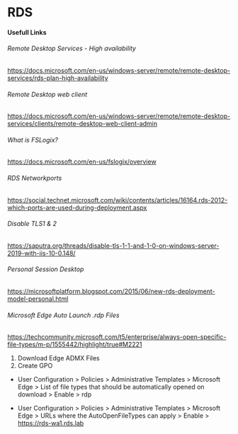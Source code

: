 # RDS
#### Usefull Links
###### Remote Desktop Services - High availability
https://docs.microsoft.com/en-us/windows-server/remote/remote-desktop-services/rds-plan-high-availability

###### Remote Desktop web client
https://docs.microsoft.com/en-us/windows-server/remote/remote-desktop-services/clients/remote-desktop-web-client-admin

###### What is FSLogix?
https://docs.microsoft.com/en-us/fslogix/overview

###### RDS Networkports
https://social.technet.microsoft.com/wiki/contents/articles/16164.rds-2012-which-ports-are-used-during-deployment.aspx

###### Disable TLS1 & 2
https://saputra.org/threads/disable-tls-1-1-and-1-0-on-windows-server-2019-with-iis-10-0.148/

###### Personal Session Desktop
https://microsoftplatform.blogspot.com/2015/06/new-rds-deployment-model-personal.html

###### Microsoft Edge Auto Launch .rdp Files
https://techcommunity.microsoft.com/t5/enterprise/always-open-specific-file-types/m-p/1555442/highlight/true#M2221

1. Download Edge ADMX Files
2. Create GPO

- User Configuration > Policies > Administrative Templates > Microsoft Edge > List of file types that should be automatically opened on download > Enable > rdp

- User Configuration > Policies > Administrative Templates > Microsoft Edge > URLs where the AutoOpenFileTypes can apply > Enable > https://rds-wa1.rds.lab
